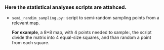 ### Here the statistical analyses scripts are attahced.
- `semi_randim_sampling.py:` script to semi-random sampling points from a relevant map.
  
  __For example__, a 8*8 map, with 4 points needed to sample:, the script divide the matrix into 4 equal-size squares, and than random a point from each square.
